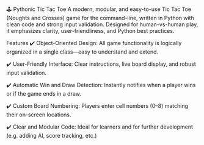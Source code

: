 🕹️ Pythonic Tic Tac Toe
A modern, modular, and easy-to-use Tic Tac Toe (Noughts and Crosses) game for the command-line, written in Python with clean code and strong input validation. Designed for human-vs-human play, it emphasizes clarity, user-friendliness, and Python best practices.

Features
✔️ Object-Oriented Design: All game functionality is logically organized in a single class—easy to understand and extend.

✔️ User-Friendly Interface: Clear instructions, live board display, and robust input validation.

✔️ Automatic Win and Draw Detection: Instantly notifies when a player wins or if the game ends in a draw.

✔️ Custom Board Numbering: Players enter cell numbers (0–8) matching their on-screen locations.

✔️ Clear and Modular Code: Ideal for learners and for further development (e.g. adding AI, score tracking, etc.)
